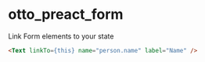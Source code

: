 # otto_preact_form
Link Form elements to your state
```html
<Text linkTo={this} name="person.name" label="Name" />
```